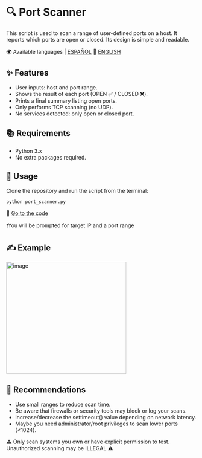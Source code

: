 # 🔍 Port Scanner

This script is used to scan a range of user-defined ports on a host.
It reports which ports are open or closed.
Its design is simple and readable.

🌍 Available languages | [ESPAÑOL](README.es.md) 🔁 [ENGLISH](README.md) 

## ✨ Features
- User inputs: host and port range.
- Shows the result of each port (OPEN ✅ / CLOSED ❌).
- Prints a final summary listing open ports.
- Only performs TCP scanning (no UDP).
- No services detected: only open or closed port.

## 📚 Requirements
- Python 3.x
- No extra packages required.

## 🎯 Usage
Clone the repository and run the script from the terminal:

```bash
python port_scanner.py
```
🐍 [Go to the code](port_scanner.py) 

❗You will be prompted for target IP and a port range

## ✍️ Example
<img width="318" height="297" alt="image" src="https://github.com/user-attachments/assets/3bc70b56-a3ba-4da8-80ac-4dab03cec727" />

## 📌 Recommendations
- Use small ranges to reduce scan time.
- Be aware that firewalls or security tools may block or log your scans.
- Increase/decrease the settimeout() value depending on network latency.
- Maybe you need administrator/root privileges to scan lower ports (<1024).

⚠️ Only scan systems you own or have explicit permission to test. Unauthorized scanning may be ILLEGAL ⚠️
